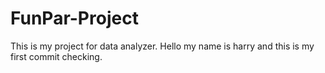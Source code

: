 # FunPar-Project
This is my project for data analyzer. Hello my name is harry and this is my first commit checking. 
